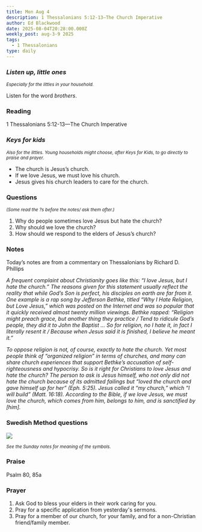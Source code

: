 ```yaml
---
title: Mon Aug 4
description: 1 Thessalonians 5:12-13—The Church Imperative
author: Ed Blackwood
date: 2025-08-04T20:28:00.000Z
weekly_post: aug-3-9 2025
tags:
  - 1 Thessalonians
type: daily
---
```

### *Listen up, little ones*

<div><small><i>Especially for the littles in your household.</i></small></div>

Listen for the word *brothers*.

### Reading

1 Thessalonians 5:12-13—The Church Imperative

### *Keys for kids*

<div><small><i>Also for the littles. Young households might choose, after Keys for Kids, to go directly to praise and prayer.</i></small></div>

* The church is Jesus’s church.
* If we love Jesus, we must love his church.
* Jesus gives his church leaders to care for the church.

### Questions

<div><small><i>(Some read the ?s before the notes/ ask them after.)</i></small></div>

1. Why do people sometimes love Jesus but hate the church?
2. Why should we love the church?
3. How should we respond to the elders of Jesus’s church?

### Notes

Today’s notes are from a commentary on Thessalonians by Richard D. Phillips

*A frequent complaint about Christianity goes like this: “I love Jesus, but I hate the church.” The reasons given for this statement usually reflect the reality that while God’s Son is perfect, his disciples on earth are far from it. One example is a rap song by Jefferson Bethke, titled “Why I Hate Religion, but Love Jesus,” which was posted on the Internet and was so popular that it quickly received almost twenty million viewings. Bethke rapped: “Religion might preach grace, but another thing they practice / Tend to ridicule God’s people, they did it to John the Baptist … So for religion, no I hate it, in fact I literally resent it / Because when Jesus said it is finished, I believe he meant it.”* 

*To oppose religion is not, of course, exactly to hate the church. Yet most people think of “organized religion” in terms of churches, and many can share church experiences that support Bethke’s accusation of self-righteousness and hypocrisy. So is it right for Christians to love Jesus and hate the church? The person to ask is Jesus himself, who not only did not hate the church because of its admitted failings but “loved the church and gave himself up for her” (Eph. 5:25). Jesus called it “my church,” which “I will build” (Matt. 16:18). According to the Bible, if we love Jesus, we must love the church, which comes from him, belongs to him, and is sanctified by \[him].* 

### Swedish Method questions

![](/static/img/family_worship_study_ed-swedish_questions.png)

<div><small><i>See the Sunday notes for meaning of the symbols.</i></small></div>

### Praise

P﻿salm 80, 85a

### Prayer

1. Ask God to bless your elders in their work caring for you.
2. Pray for a specific application from yesterday's sermons.
3. Pray for a member of our church, for your family, and for a non-Christian friend/family member.